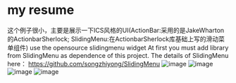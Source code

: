 my resume
========
这个例子很小，主要是展示一下ICS风格的UI(ActionBar:采用的是JakeWharton的ActionbarSherlock;
SlidingMenu:在ActionbarSherlock库基础上写的滑动菜单组件)
use the opensource slidingmenu widget
At first you must add  library from SlidingMenu as dependence of this project. The details of SlidingMenu here：
  https://github.com/songzhiyong/SlidingMenu
 ![image](https://raw.github.com/songzhiyong/myresume/master/pics/resume_1.png)
 ![image](https://raw.github.com/songzhiyong/myresume/master/pics/resume_2.png)
 ![image](https://raw.github.com/songzhiyong/myresume/master/pics/resume_3.png)
 ![image](https://raw.github.com/songzhiyong/myresume/master/pics/resume_4.png)
